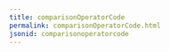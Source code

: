 ```yaml
---
title: comparisonOperatorCode
permalink: comparisonOperatorCode.html
jsonid: comparisonoperatorcode
---
```

